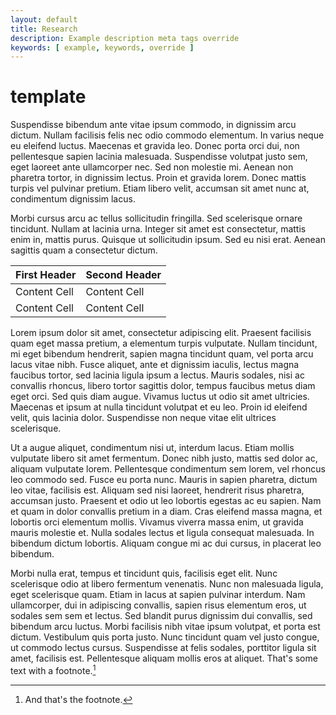 ```yaml
---
layout: default
title: Research
description: Example description meta tags override
keywords: [ example, keywords, override ]
---
```


# template

Suspendisse bibendum ante vitae ipsum commodo, in dignissim arcu dictum. Nullam facilisis felis nec odio commodo elementum. In varius neque eu eleifend luctus. Maecenas et gravida leo. Donec porta orci dui, non pellentesque sapien lacinia malesuada. Suspendisse volutpat justo sem, eget laoreet ante ullamcorper nec. Sed non molestie mi. Aenean non pharetra tortor, in dignissim lectus. Proin et gravida lorem. Donec mattis turpis vel pulvinar pretium. Etiam libero velit, accumsan sit amet nunc at, condimentum dignissim lacus.

Morbi cursus arcu ac tellus sollicitudin fringilla. Sed scelerisque ornare tincidunt. Nullam at lacinia urna. Integer sit amet est consectetur, mattis enim in, mattis purus. Quisque ut sollicitudin ipsum. Sed eu nisi erat. Aenean sagittis quam a consectetur dictum.

First Header  | Second Header
------------- | -------------
Content Cell  | Content Cell
Content Cell  | Content Cell

Lorem ipsum dolor sit amet, consectetur adipiscing elit. Praesent facilisis quam eget massa pretium, a elementum turpis vulputate. Nullam tincidunt, mi eget bibendum hendrerit, sapien magna tincidunt quam, vel porta arcu lacus vitae nibh. Fusce aliquet, ante et dignissim iaculis, lectus magna faucibus tortor, sed lacinia ligula ipsum a lectus. Mauris sodales, nisi ac convallis rhoncus, libero tortor sagittis dolor, tempus faucibus metus diam eget orci. Sed quis diam augue. Vivamus luctus ut odio sit amet ultricies. Maecenas et ipsum at nulla tincidunt volutpat et eu leo. Proin id eleifend velit, quis lacinia dolor. Suspendisse non neque vitae elit ultrices scelerisque.

Ut a augue aliquet, condimentum nisi ut, interdum lacus. Etiam mollis vulputate libero sit amet fermentum. Donec nibh justo, mattis sed dolor ac, aliquam vulputate lorem. Pellentesque condimentum sem lorem, vel rhoncus leo commodo sed. Fusce eu porta nunc. Mauris in sapien pharetra, dictum leo vitae, facilisis est. Aliquam sed nisi laoreet, hendrerit risus pharetra, accumsan justo. Praesent et odio ut leo lobortis egestas ac eu sapien. Nam et quam in dolor convallis pretium in a diam. Cras eleifend massa magna, et lobortis orci elementum mollis. Vivamus viverra massa enim, ut gravida mauris molestie et. Nulla sodales lectus et ligula consequat malesuada. In bibendum dictum lobortis. Aliquam congue mi ac dui cursus, in placerat leo bibendum.

Morbi nulla erat, tempus et tincidunt quis, facilisis eget elit. Nunc scelerisque odio at libero fermentum venenatis. Nunc non malesuada ligula, eget scelerisque quam. Etiam in lacus at sapien pulvinar interdum. Nam ullamcorper, dui in adipiscing convallis, sapien risus elementum eros, ut sodales sem sem et lectus. Sed blandit purus dignissim dui convallis, sed bibendum arcu luctus. Morbi facilisis nibh vitae ipsum volutpat, et porta est dictum. Vestibulum quis porta justo. Nunc tincidunt quam vel justo congue, ut commodo lectus cursus. Suspendisse at felis sodales, porttitor ligula sit amet, facilisis est. Pellentesque aliquam mollis eros at aliquet. That's some text with a footnote.[^1]

[^1]: And that's the footnote.
